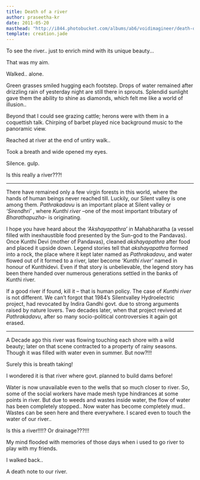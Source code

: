 ```yaml
---
title: Death of a river
author: praseetha-kr
date: 2011-05-20
masthead: "http://i844.photobucket.com/albums/ab6/voidimagineer/death-of-a-river_zpsbaeb6034.jpg"
template: creation.jade
---
```


To see the river.. just to enrich mind with its unique beauty...

That was my aim.

Walked.. alone.

Green grasses smiled hugging each footstep. Drops of water remained after drizzling rain of yesterday night are still there in sprouts. Splendid sunlight gave them the ability to shine as diamonds, which felt me like a world of illusion..

Beyond that I could see grazing cattle; herons were with them in a coquettish talk. Chirping of barbet played nice background music to the panoramic view.

Reached at river at the end of untiry walk..

Took a breath and wide opened my eyes.

Silence. gulp.

Is this really a river???!

***

There have remained only a few virgin forests in this world, where the hands of human beings never reached till. Luckily, our Silent valley is one among them. *Pathrakadavu* is an important place at Silent valley or *‘Sirendhri’* , where *Kunthi river* –one of the most important tributary of *Bharathapuzha*- is originating.

I hope you have heard about the *‘Akshayapathra’* in Mahabharatha (a vessel filled with inexhaustible food presented by the Sun-god to the Pandavas). Once Kunthi Devi (mother of Pandavas), cleaned *akshayapathra* after food and placed it upside down. Legend stories tell that *akshayapathra* formed into a rock, the place where it kept later named as *Pathrakadavu*, and water flowed out of it formed to a river, later become *‘Kunthi river’* named in honour of Kunthidevi. Even if that story is unbelievable, the legend story has been there handed over numerous generations settled in the banks of Kunthi river.

If a good river if found, kill it – that is human policy. The case of *Kunthi river* is not different. We can’t forgot that 1984’s Silentvalley Hydroelectric project, had revocated by Indira Gandhi govt. due to strong arguments raised by nature lovers. Two decades later, when that project revived at *Pathrakadavu*, after so many socio-political controversies it again got erased.

* * *

A Decade ago this river was flowing touching each shore with a wild beauty; later on that scene contracted to a property of rainy seasons. Though it was filled with water even in summer. But now?!!!

Surely this is breath taking!

I wondered it is that river where govt. planned to build dams before!

Water is now unavailable even to the wells that so much closer to river. So, some of the social workers have made mesh type hindrances at some points in river. But due to weeds and wastes inside water, the flow of water has been completely stopped.. Now water has become completely mud.. Wastes can be seen here and there everywhere. I scared even to touch the water of our river..

Is this a river!!!!? Or drainage???!!!

My mind flooded with memories of those days when i used to go river to play with my friends.

I walked back..

A death note to our river.
